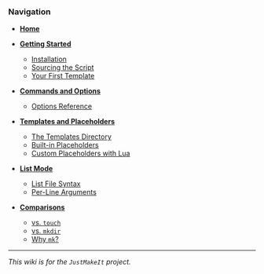 ### Navigation

- **[Home](Home)**

- **[Getting Started](Getting-Started)**
  - [Installation](Getting-Started#1-installation)
  - [Sourcing the Script](Getting-Started#2-sourcing-the-script)
  - [Your First Template](Getting-Started#3-your-first-template)

- **[Commands and Options](Commands-and-Options)**
  - [Options Reference](Commands-and-Options#options-reference)

- **[Templates and Placeholders](Templates-and-Placeholders)**
  - [The Templates Directory](Templates-and-Placeholders#the-templates-directory)
  - [Built-in Placeholders](Templates-and-Placeholders#built-in-placeholders)
  - [Custom Placeholders with Lua](Templates-and-Placeholders#custom-placeholders-with-lua)

- **[List Mode](List-Mode)**
  - [List File Syntax](List-Mode#list-file-syntax)
  - [Per-Line Arguments](List-Mode#per-line-arguments)

- **[Comparisons](Comparisons)**
  - [vs. `touch`](Comparisons#touch)
  - [vs. `mkdir`](Comparisons#mkdir)
  - [Why `mk`?](Comparisons#mk-the-best-of-both-worlds-and-more)

---
*This wiki is for the `JustMakeIt` project.*